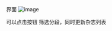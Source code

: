 界面
![image](https://github.com/leibiubiu/pubmed-friend/assets/160808951/3a31dea5-7d96-41dd-8fd0-f537eac855f9)

可以点击按钮 筛选分段，同时更新杂志列表

